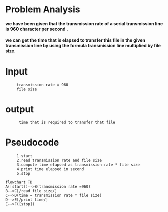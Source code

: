  # Problem Analysis
  #### we have been given that the transmission rate of a serial transmission line is 960 character per second  .
  #### we can get the time that is elapsed to transfer this file in the given transmission line by using the formula transmission line multiplied by file size.
   # Input
         transmission rate = 960
         file size
   # output
          time that is required to transfer that file
 # Pseudocode
         1.start
         2.read transmission rate and file size
         3.compute time elapsed as transmission rate * file size
         4.print time elapsed in second
         5.stop



 ```mermaid        
flowchart TD
A([start])-->B(transmission rate =960)
B-->C[/read file size/]
C-->D(time = transmission rate * file size)
D-->E[/print time/]
E-->F([stop])
